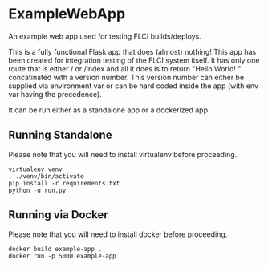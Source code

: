 # ExampleWebApp

An example web app used for testing FLCI builds/deploys.

This is a fully functional Flask app that does (almost) nothing! This app has been created for integration testing of the FLCI system itself. It has only one route that is either / or /index and all it does is to return "Hello World! " concatinated with a version number. This version number can either be supplied via environment var or can be hard coded inside the app (with env var having the precedence). 

It can be run either as a standalone app or a dockerized app.


## Running Standalone 
Please note that you will need to install virtualenv before proceeding.

```
virtualenv venv
. ./venv/bin/activate
pip install -r requirements.txt
python -u run.py
```

## Running via Docker
Please note that you will need to install docker before proceeding.

```
docker build example-app .
docker run -p 5000 example-app
```
